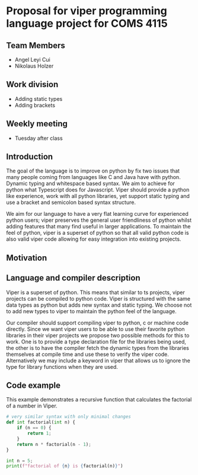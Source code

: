 # Proposal for viper programming language project for COMS 4115

## Team Members
- Angel Leyi Cui
- Nikolaus Holzer

## Work division
- Adding static types
- Adding brackets

## Weekly meeting
- Tuesday after class

## Introduction
The goal of the language is to improve on python by fix two issues that many people coming from languages like C and Java have with python. Dynamic typing and whitespace based syntax. We aim to achieve for python what Typescript does for Javascript. Viper should provide a python like experience, work with all python libraries, yet support static typing and use a bracket and semicolon based syntax structure.

We aim for our language to have a very flat learning curve for experienced python users; viper preserves the general user friendliness of python whilst adding features that many find useful in larger applications. To maintain the feel of python, viper is a superset of python so that all valid python code is also valid viper code allowing for easy integration into existing projects. 


## Motivation

## Language and compiler description
Viper is a superset of python. This means that similar to ts projects, viper projects can be compiled to python code. Viper is structured with the same data types as python but adds new syntax and static typing. We choose not to add new types to viper to maintain the python feel of the language.

Our compiler should support compiling viper to python, c or machine code directly. Since we want viper users to be able to use their favorite python libraries in their viper projects we propose two possible methods for this to work. One is to provide a type declaration file for the libraries being used, the other is to have the compiler fetch the dynamic types from the libraries themselves at compile time and use these to verify the viper code. Alternatively we may include a keyword in viper that allows us to ignore the type for library functions when they are used.


## Code example
This example demonstrates a recursive function that calculates the factorial of a number in Viper. 

``` python
# very similar syntax with only minimal changes
def int factorial(int n) {
    if (n == 0) {
        return 1;
    }
    return n * factorial(n - 1);
}

int n = 5;
print(f"factorial of {n} is {factorial(n)}")
```